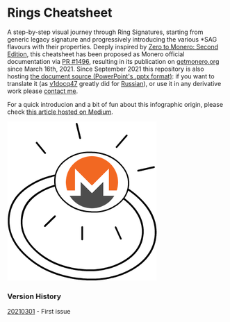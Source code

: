# Rings Cheatsheet
A step-by-step visual journey through Ring Signatures, starting from generic legacy signature and progressively introducing the various \*SAG flavours with their properties. Deeply inspired by [Zero to Monero: Second Edition](https://www.getmonero.org/library/Zero-to-Monero-2-0-0.pdf), this cheatsheet has been proposed as Monero official documentation via [PR \#1496](https://github.com/monero-project/monero-site/pull/1496), resulting in its publication on [getmonero.org](https://www.getmonero.org/library/) since March 16th, 2021. Since September 2021 this repository is also hosting [the document source (PowerPoint's .pptx format)](https://github.com/baro77/RingsCS/blob/main/RingsCheatsheet20210301.pptx): if you want to translate it (as [v1docq47](https://github.com/v1docq47) greatly did for [Russian](https://github.com/baro77/RingsCS/tree/main/translations/ru)), or use it in any derivative work please [contact me](https://github.com/baro77).

For a quick introducion and a bit of fun about this infographic origin, please check [this article hosted on Medium](https://baro77.medium.com/e0abb8174757?source=friends_link&sk=86505f1916726e1ddb0b930c4700ebb5).


[![Monero Ring](featured.png)](https://baro77.medium.com/e0abb8174757?source=friends_link&sk=86505f1916726e1ddb0b930c4700ebb5)

### Version History

[20210301](https://github.com/baro77/RingsCS/blob/main/RingsCheatsheet20210301.pdf) - First issue
